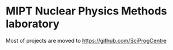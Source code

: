 # MIPT Nuclear Physics Methods laboratory


Most of projects are moved to https://github.com/SciProgCentre

